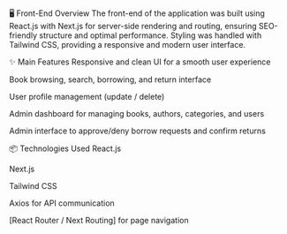 🖥️ Front-End Overview
The front-end of the application was built using React.js with Next.js for server-side rendering and routing, ensuring SEO-friendly structure and optimal performance.
Styling was handled with Tailwind CSS, providing a responsive and modern user interface.

✨ Main Features
Responsive and clean UI for a smooth user experience

Book browsing, search, borrowing, and return interface

User profile management (update / delete)

Admin dashboard for managing books, authors, categories, and users

Admin interface to approve/deny borrow requests and confirm returns

📦 Technologies Used
React.js

Next.js

Tailwind CSS

Axios for API communication

[React Router / Next Routing] for page navigation

